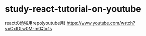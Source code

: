 # study-react-tutorial-on-youtube
reactの勉強用repo(youtube用)
https://www.youtube.com/watch?v=OxIDLw0M-m0&t=1s